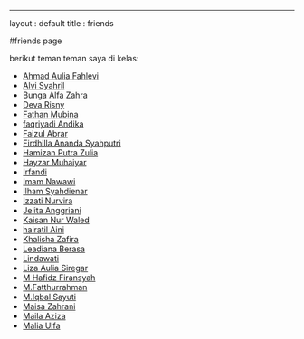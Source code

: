 ---
layout : default
title : friends

#friends page

berikut teman teman saya di kelas:
- [Ahmad Aulia Fahlevi](https://lepii1.github.io/)
- [Alvi Syahril](https://alvi0syahril.github.io)
- [Bunga Alfa Zahra](https://bunga-hub.github.io/)
- [Deva Risny](http://devarisny.github.io)
- [Fathan Mubina](https://fathan-mubina.github.io/)
- [faqriyadi Andika](http://faqriyadiandika.github.io)
- [Faizul Abrar](https://faizul-abrar.github.io/)
- [Firdhilla Ananda Syahputri](https://firdhilaananda.github.io)
- [Hamizan Putra Zulia](https://hamizan18.github.io/)
- [Hayzar Muhaiyar](https://hayzarmuhaiyar0101.github.io/)
- [Irfandi](https://irfandi8.github.io/)
- [Imam Nawawi](https://imamnawawi1c.github.io/)
- [Ilham Syahdienar](https://ilhamdienar.github.io/)
- [Izzati Nurvira](https://izzati31.github.io/)
- [Jelita Anggriani](https://jexiee99.github.io)
- [Kaisan Nur Waled](https://kaisan969.github.io)
- [hairatil Aini](https://khairatilaini.github.io/)
- [Khalisha Zafira](https://khalisha0zafira.github.io/)
- [Leadiana Berasa](https://ledianaberasa.github.io/)
- [Lindawati](https://lindawati26.github.io/)
- [Liza Aulia Siregar](https://lizaauliasiregar.github.io/)
- [M Hafidz Firansyah](https://mhafidzfiransyah.github.io/)
- [M.Fatthurrahman](https://fyou00.github.io/)
- [M.Iqbal Sayuti](https://iqbalsayuti0.github.io/)
- [Maisa Zahrani](https://maishazahrani.github.io/)
- [Maila Aziza](https://mailaazizaa.github.io/)
- [Malia Ulfa](https://maliaulfa2.github.io/)